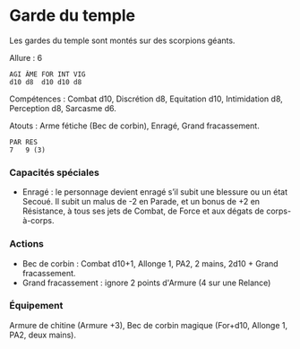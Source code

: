 # Garde du temple

Les gardes du temple sont montés sur des scorpions géants.

Allure : 6

	AGI	ÂME	FOR	INT	VIG
	d10	d8	d10	d10	d8

Compétences : Combat d10, Discrétion d8, Equitation d10, Intimidation d8, Perception d8, Sarcasme d6.

Atouts : Arme fétiche (Bec de corbin), Enragé, Grand fracassement.

	PAR	RES
	7	9 (3)

### Capacités spéciales
- Enragé : le personnage devient enragé s’il subit une blessure ou un état Secoué. Il subit un malus de -2 en Parade, et un bonus de +2 en Résistance, à tous ses jets de Combat, de Force et aux dégats de corps-à-corps.

### Actions
- Bec de corbin : Combat d10+1, Allonge 1, PA2, 2 mains, 2d10 + Grand fracassement.
- Grand fracassement : ignore 2 points d'Armure (4 sur une Relance)

### Équipement
Armure de chitine (Armure +3), Bec de corbin magique (For+d10, Allonge 1, PA2, deux mains).

